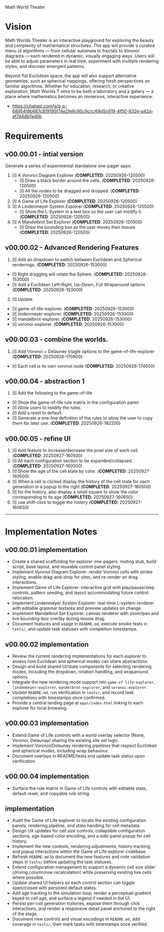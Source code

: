 Math World Theater

# Vision
Math Worlds Theater is an interactive playground for exploring the beauty and complexity of mathematical structures. The app will provide a curated menu of algorithms — from cellular automata to fractals to Voronoi diagrams — each rendered in dynamic, visually engaging ways. Users will be able to adjust parameters in real time, experiment with multiple rendering styles, and discover emergent patterns.

Beyond flat Euclidean space, the app will also support alternative geometries, such as spherical mappings, offering fresh perspectives on familiar algorithms. Whether for education, research, or creative exploration, Math Worlds T aims to be both a laboratory and a gallery — a place where mathematics becomes an immersive, interactive experience.


- https://chatgpt.com/g/g-p-6895419b687c819195f74e2fe6c95c9c/c/68d5c619-4f50-832e-a42a-af7d4db7ed0b

# Requirements

## v00.00.01 - intial version

Generate a series of experimental standalone one-pager apps:

1. [I] A Voronoi Diagram Explorer (**COMPLETED**: 20250926-120500)
   - [I] Draw a black border around the cells. (**COMPLETED**: 20250926-120500)
   - [I] All the nodes to be dragged and dropped. (**COMPLETED**: 20250926-120500)
2. [I] A Game of Life Explorer (**COMPLETED**: 20250926-120500)
3. [I] A Lindenmeyer System Explorer (**COMPLETED**: 20250926-120500)
   - [I] Show the L-System in a text box so the user can modify it. (**COMPLETED**: 20250926-120500)
4. [I] A Mandelbrot Set Explorer (**COMPLETED**: 20250926-120500)
   - [I] Draw the bounding box as the user moves their mouse. (**COMPLETED**: 20250926-120500)


## v00.00.02 - Advanced Rendering Features
1. [I] Add an dropdown to switch between Euclidean and Spherical renderings. (**COMPLETED**: 20250926-153000)
  - [I] Right dragging will rotate the Sphere. (**COMPLETED**: 20250926-153000)
  - [I] Add a Euclidean Left-Right, Up-Down, Full Wraparound options (**COMPLETED**: 20250926-153000)
2. [I] Update
  - [I] game-of-life-explorer. (**COMPLETED**: 20250926-153000)
  - [I] lindenmeyer-explorer. (**COMPLETED**: 20250926-153000)
  - [I] mandelbrot-explorer. (**COMPLETED**: 20250926-153000)
  - [I] voronoi-explorer. (**COMPLETED**: 20250926-153000)

## v00.00.03 - combine the worlds.

1. [I] Add Voronoi + Delauney triagle options to the game-of-life-explorer (**COMPLETED**: 20250926-170800)
  - [I] Each cell is its own voronoi node (**COMPLETED**: 20250926-174500)

## v00.00.04 - abstraction 1
1. [I] Add the following to the game-of-life
  - [I] Show the game-of-life rule matrix in the configuration panel.
  - [I] Allow users to modify the rules.
  - [I] Add a reset to default.
  - [I] Generate a one-line definition of the rules to allow the user to copy them for later use. (**COMPLETED**: 20250926-182200)

## v00.00.05 - refine UI
1. [I] Add feature to increase/decrease the pixel size of each cell. (**COMPLETED**: 20250927-160500)
1. [I] All each configuration section to be expanded/collapsed. (**COMPLETED**: 20250927-160500)
1. [I] Show the age of the cell state by color. (**COMPLETED**: 20250927-160500)
1. [I] When a cell is clicked display the history of the cell state for each generation in a popup to the right (**COMPLETED**: 20250927-160500)
1. [I] for the history, also display a small square to show the color corresponding to its age (**COMPLETED**: 20250927-160650)
1. [I] use shift-click to toggle the history (**COMPLETED**: 20250927-160650)


------------------------------------------------------------------------------------------------

# Implementation Notes
## v00.00.01 implementation

- Create a shared scaffolding for explorer one-pagers: routing stub, build script, base layout, and reusable control panel styling.
- Implement Voronoi Diagram Explorer: render Voronoi cells with stroke styling, enable drag-and-drop for sites, and re-render on drag interactions.
- Implement Game of Life Explorer: interactive grid with play/pause/step controls, pattern seeding, and layout accommodating future control relocation.
- Implement Lindenmeyer System Explorer: real-time L-system renderer with editable grammar textarea and preview updates on change.
- Implement Mandelbrot Set Explorer: canvas renderer with zoom/pan and live bounding-box overlay during mouse drag.
- Document features and usage in `README.md`, execute smoke tests in `tests/`, and update task statuses with completion timestamps.

## v00.00.02 implementation
- Review the current rendering implementations for each explorer to assess how Euclidean and spherical modes can share abstractions.
- Design and build shared UI/state components for selecting rendering modes, including the dropdown, rotation handling, and wraparound options.
- Integrate the new rendering mode support into `game-of-life-explorer`, `lindenmeyer-explorer`, `mandelbrot-explorer`, and `voronoi-explorer`.
- Update `README.md`, run verification in `tests/`, and record task completions with timestamps once confirmed.
- Provide a central landing page at `apps/index.html` linking to each explorer for local browsing.

## v00.00.03 implementation
- Extend Game of Life controls with a world overlay selector (None, Voronoi, Delaunay) sharing the existing site set logic.
- Implement Voronoi/Delaunay rendering pipelines that respect Euclidean and spherical modes, including wrap behaviour.
- Document overlays in README/tests and update task status upon verification.

## v00.00.04 implementation
- Surface the rule matrix in Game of Life controls with editable state, default reset, and copyable rule string.

## implementation
- Audit the Game of Life explorer to locate the existing configuration panels, rendering pipeline, and state handling for cell metadata.
- Design UX updates for cell size controls, collapsible configuration sections, age-based color encoding, and a side-panel popup for cell history.
- Implement the new controls, rendering adjustments, history tracking, and popup interactions within the Game of Life explorer codebase.
- Refresh `README.md` to document the new features and note validation steps in `tests/` before updating the task statuses.
- Extend configuration management to support a dynamic cell size slider (driving column/row recalculation) while preserving existing live cells where possible.
- Update shared UI helpers so each control section can toggle open/closed with persisted default states.
- Add age tracking to the simulation loop, render a perceptual gradient keyed to cell age, and surface a legend if needed in the UI.
- Persist per-cell generation histories, expose them through click interactions, and render a responsive detail panel anchored to the right of the stage.
- Document new controls and visual encodings in `README.md`, add coverage in `tests/`, then mark tasks with timestamps once verified.
